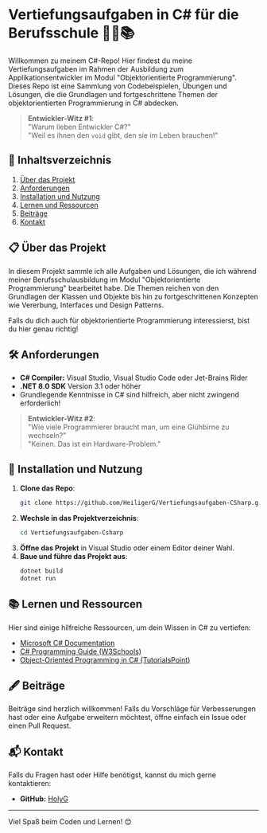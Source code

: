 # Vertiefungsaufgaben in C# für die Berufsschule 👨‍💻📚

Willkommen zu meinem C#-Repo! Hier findest du meine Vertiefungsaufgaben im Rahmen der Ausbildung zum Applikationsentwickler im Modul "Objektorientierte Programmierung". Dieses Repo ist eine Sammlung von Codebeispielen, Übungen und Lösungen, die die Grundlagen und fortgeschrittene Themen der objektorientierten Programmierung in C# abdecken.

> **Entwickler-Witz #1**:  
> "Warum lieben Entwickler C#?"  
> "Weil es ihnen den `void` gibt, den sie im Leben brauchen!"

## 📑 Inhaltsverzeichnis
1. [Über das Projekt](#über-das-projekt)
2. [Anforderungen](#anforderungen)
3. [Installation und Nutzung](#installation-und-nutzung)
4. [Lernen und Ressourcen](#lernen-und-ressourcen)
5. [Beiträge](#beiträge)
6. [Kontakt](#kontakt)

## 📋 Über das Projekt
In diesem Projekt sammle ich alle Aufgaben und Lösungen, die ich während meiner Berufsschulausbildung im Modul "Objektorientierte Programmierung" bearbeitet habe. Die Themen reichen von den Grundlagen der Klassen und Objekte bis hin zu fortgeschrittenen Konzepten wie Vererbung, Interfaces und Design Patterns.

Falls du dich auch für objektorientierte Programmierung interessierst, bist du hier genau richtig!

## 🛠 Anforderungen
- **C# Compiler:** Visual Studio, Visual Studio Code oder Jet-Brains Rider
- **.NET 8.0 SDK** Version 3.1 oder höher
- Grundlegende Kenntnisse in C# sind hilfreich, aber nicht zwingend erforderlich!

> **Entwickler-Witz #2**:  
> "Wie viele Programmierer braucht man, um eine Glühbirne zu wechseln?"  
> "Keinen. Das ist ein Hardware-Problem."

## 🚀 Installation und Nutzung
1. **Clone das Repo**:
   ```bash
   git clone https://github.com/HeiligerG/Vertiefungsaufgaben-CSharp.git
   ```
2. **Wechsle in das Projektverzeichnis**:
   ```bash
   cd Vertiefungsaufgaben-Csharp
   ```
3. **Öffne das Projekt** in Visual Studio oder einem Editor deiner Wahl.
4. **Baue und führe das Projekt aus**:
   ```bash
   dotnet build
   dotnet run
   ```

## 📚 Lernen und Ressourcen
Hier sind einige hilfreiche Ressourcen, um dein Wissen in C# zu vertiefen:

- [Microsoft C# Documentation](https://learn.microsoft.com/en-us/dotnet/csharp/)
- [C# Programming Guide (W3Schools)](https://www.w3schools.com/cs/)
- [Object-Oriented Programming in C# (TutorialsPoint)](https://www.tutorialspoint.com/csharp/csharp_object_oriented.htm)

## 🖋 Beiträge
Beiträge sind herzlich willkommen! Falls du Vorschläge für Verbesserungen hast oder eine Aufgabe erweitern möchtest, öffne einfach ein Issue oder einen Pull Request.

## 📬 Kontakt
Falls du Fragen hast oder Hilfe benötigst, kannst du mich gerne kontaktieren:

- **GitHub:** [HolyG](https://github.com/HeiligerG)

---

Viel Spaß beim Coden und Lernen! 😊
